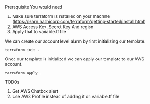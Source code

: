Prerequisite
You would need
1. Make sure terraform is installed on your machine (https://learn.hashicorp.com/terraform/getting-started/install.html)
2. AWS Access Key ,Secret Key And region
3. Apply that to variable.tf file 


We can create our account level alarm by first initializing our template.

`terraform init . `

Once our template is initialized we can apply our template to our AWS account.

`terraform apply . `

TODOs

1. Get AWS Chatbox alert
2. Use AWS Profile instead of adding it on variable.tf file 